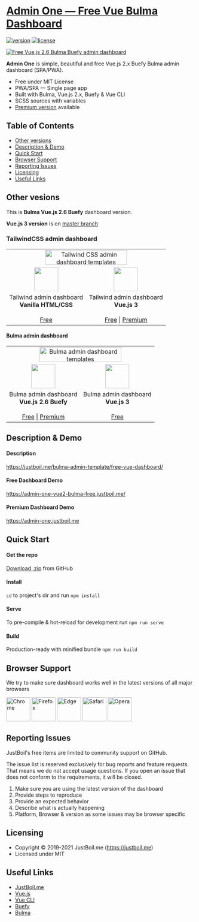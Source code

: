 # [Admin One  — Free Vue Bulma Dashboard](https://admin-one-vue2-bulma-free.justboil.me/)

[![version](https://img.shields.io/badge/version-1.5.2-blue)](https://admin-one-vue2-bulma-free.justboil.me/)  [![license](https://img.shields.io/badge/license-MIT-blue.svg)](https://admin-one-vue2-bulma-free.justboil.me/)

[![Free Vue.js 2.6 Bulma Buefy admin dashboard](https://justboil.me/images/one/repository-preview-hi-res.png)](https://admin-one-vue2-bulma-free.justboil.me/)

**Admin One** is simple, beautiful and free Vue.js 2.x Buefy Bulma admin dashboard (SPA/PWA).

* Free under MIT License
* PWA/SPA — Single page app
* Built with Bulma, Vue.js 2.x, Buefy & Vue CLI
* SCSS sources with variables
* [Premium version](https://justboil.me/bulma-admin-template/one) available

## Table of Contents

* [Other versions](#other-versions)
* [Description & Demo](#description--demo)
* [Quick Start](#quick-start)
* [Browser Support](#browser-support)
* [Reporting Issues](#reporting-issues)
* [Licensing](#licensing)
* [Useful Links](#useful-links)

## Other vesions

This is **Bulma Vue.js 2.6 Buefy** dashboard version. 

**Vue.js 3 version** is on [master branch](https://github.com/vikdiesel/admin-one-vue-bulma-dashboard)

### TailwindCSS admin dashboard

<table>
    <tr>
        <td align="center" colspan="2"><a href="https://justboil.me/tailwind-admin-templates/"><img src="https://justboil.me/images/tailwind-gh-logo.png?v=2" width="219" height="40" alt="Tailwind CSS admin dashboard templates"></a></td>
    </tr>
    <tr>
        <td align="center"><a href="https://github.com/justboil/admin-one-tailwind" title="Free Tailwind CSS admin dashboard HTML"><img src="https://justboil.me/svg/language-html5.svg" width="64" height="64"></a></td>
        <td align="center"><a href="https://github.com/justboil/admin-one-vue-tailwind" title="Free Vue.js 3 Tailwind CSS admin dashboard"><img src="https://justboil.me/svg/vuejs-3.svg" width="64" height="64"></a></td>
    </tr>
    <tr>
        <td align="center">Tailwind admin dashboard<br/><b>Vanilla HTML/CSS</b><br/><br/><a href="https://github.com/justboil/admin-one-tailwind" title="Free Tailwind admin dashboard HTML CSS">Free</a></td>
        <td align="center">Tailwind admin dashboard<br/><b>Vue.js 3</b><br/><br/><a href="https://github.com/justboil/admin-one-vue-tailwind" title="Free Vue.js 3 Tailwind CSS admin dashboard">Free</a> | <a href="https://justboil.me/tailwind-admin-templates/vue-dashboard/" title="Vue.js 3 Tailwind CSS admin dashboard">Premium</a></td>
    </tr>
</table>

#### Bulma admin dashboard

<table>
    <tr>
        <td align="center" colspan="2"><a href="https://justboil.me/bulma-admin-template/"><img src="https://justboil.me/images/bulma-gh-logo.png" width="219" height="40" alt="Bulma admin dashboard templates"></a></td>
    </tr>
    <tr>
        <td align="center"><a href="https://github.com/vikdiesel/admin-one-vue-bulma-dashboard/tree/vue-2x" title="Free Vue.js 2 Bulma Buefy admin dashboard"><img src="https://justboil.me/svg/vuejs-2.svg" width="64" height="64"></a></td>
        <td align="center"><a href="https://github.com/vikdiesel/admin-one-vue-bulma-dashboard" title="Free Vue.js 3 Bulma admin dashboard"><img src="https://justboil.me/svg/vuejs-3.svg" width="64" height="64"></a></td>
    </tr>
    <tr>
        <td align="center">Bulma admin dashboard<br/><b>Vue.js 2.6 Buefy</b><br/><br/><a href="https://github.com/vikdiesel/admin-one-vue-bulma-dashboard/tree/vue-2x" title="Free Bulma Vue.js 2.6 Buefy admin dashboard">Free</a>  | <a href="https://justboil.me/bulma-admin-template/one/" title="Bulma Vue.js 2.6 Buefy admin dashboard">Premium</a></td>
        <td align="center">Bulma admin dashboard<br/><b>Vue.js 3</b><br/><br/><a href="https://github.com/vikdiesel/admin-one-vue-bulma-dashboard" title="Free Vue.js 3 Bulma admin dashboard">Free</a></td>
    </tr>
</table>

## Description & Demo

#### Description

https://justboil.me/bulma-admin-template/free-vue-dashboard/

#### Free Dashboard Demo

https://admin-one-vue2-bulma-free.justboil.me/

#### Premium Dashboard Demo

https://admin-one.justboil.me

## Quick Start

#### Get the repo

[Download .zip](https://github.com/vikdiesel/admin-one-vue-bulma-dashboard/archive/vue-2x.zip) from GitHub

#### Install

`cd` to project's dir and run `npm install` 

#### Serve

To pre-compile & hot-reload for development run `npm run serve`

#### Build

Production-ready with minified bundle `npm run build`

## Browser Support

We try to make sure dashboard works well in the latest versions of all major browsers

<img src="https://justboil.me/images/browsers-svg/chrome.svg" width="64" height="64" alt="Chrome"> <img src="https://justboil.me/images/browsers-svg/firefox.svg" width="64" height="64" alt="Firefox"> <img src="https://justboil.me/images/browsers-svg/edge.svg" width="64" height="64" alt="Edge"> <img src="https://justboil.me/images/browsers-svg/safari.svg" width="64" height="64" alt="Safari"> <img src="https://justboil.me/images/browsers-svg/opera.svg" width="64" height="64" alt="Opera">

## Reporting Issues

JustBoil's free items are limited to community support on GitHub.

The issue list is reserved exclusively for bug reports and feature requests. That means we do not accept usage questions. If you open an issue that does not conform to the requirements, it will be closed.

1. Make sure you are using the latest version of the dashboard
2. Provide steps to reproduce
3. Provide an expected behavior
4. Describe what is actually happening 
5. Platform, Browser & version as some issues may be browser specific

## Licensing

- Copyright &copy; 2019-2021 JustBoil.me (https://justboil.me)
- Licensed under MIT

## Useful Links

- [JustBoil.me](https://justboil.me)
- [Vue.js](https://vuejs.org)
- [Vue CLI](https://cli.vuejs.org)
- [Buefy](https://buefy.org)
- [Bulma](https://bulma.io)
